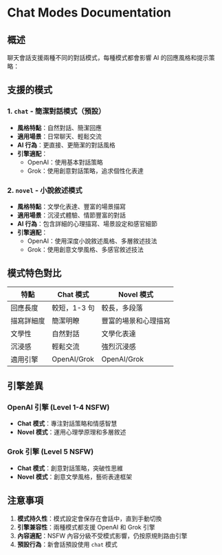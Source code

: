 # Chat Modes Documentation

## 概述

聊天會話支援兩種不同的對話模式，每種模式都會影響 AI 的回應風格和提示策略：

## 支援的模式

### 1. `chat` - 簡潔對話模式（預設）
- **風格特點**：自然對話、簡潔回應
- **適用場景**：日常聊天、輕鬆交流
- **AI 行為**：更直接、更簡潔的對話風格
- **引擎適配**：
  - OpenAI：使用基本對話策略
  - Grok：使用創意對話策略，追求個性化表達

### 2. `novel` - 小說敘述模式
- **風格特點**：文學化表達、豐富的場景描寫
- **適用場景**：沉浸式體驗、情節豐富的對話
- **AI 行為**：包含詳細的心理描寫、場景設定和感官細節
- **引擎適配**：
  - OpenAI：使用深度小說敘述風格、多層敘述技法
  - Grok：使用創意文學風格、多感官敘述技法

## 模式特色對比

| 特點 | Chat 模式 | Novel 模式 |
|------|-----------|------------|
| 回應長度 | 較短，1-3 句 | 較長，多段落 |
| 描寫詳細度 | 簡潔明瞭 | 豐富的場景和心理描寫 |
| 文學性 | 自然對話 | 文學化表達 |
| 沉浸感 | 輕鬆交流 | 強烈沉浸感 |
| 適用引擎 | OpenAI/Grok | OpenAI/Grok |

## 引擎差異

### OpenAI 引擎 (Level 1-4 NSFW)
- **Chat 模式**：專注對話策略和情感智慧
- **Novel 模式**：運用心理學原理和多層敘述

### Grok 引擎 (Level 5 NSFW)
- **Chat 模式**：創意對話策略，突破性思維
- **Novel 模式**：創意文學風格，藝術表達框架

## 注意事項

1. **模式持久性**：模式設定會保存在會話中，直到手動切換
2. **引擎兼容性**：兩種模式都支援 OpenAI 和 Grok 引擎
3. **內容適配**：NSFW 內容分級不受模式影響，仍按原規則路由引擎
4. **預設行為**：新會話預設使用 `chat` 模式